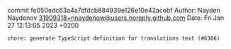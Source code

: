 commit fe050edc63a4a7dfdcb884939e126e10e42acebf
Author: Nayden Naydenov <31909318+nnaydenow@users.noreply.github.com>
Date:   Fri Jan 27 12:13:05 2023 +0200

    chore: generate TypeScript definition for translations text (#6366)
